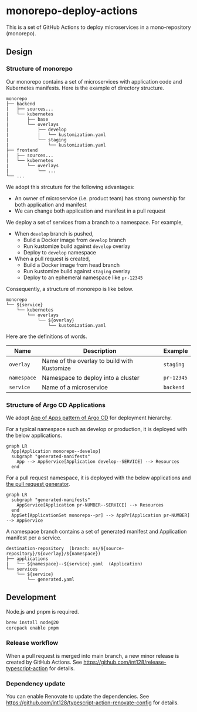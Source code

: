 # monorepo-deploy-actions

This is a set of GitHub Actions to deploy microservices in a mono-repository (monorepo).

## Design

### Structure of monorepo

Our monorepo contains a set of microservices with application code and Kubernetes manifests.
Here is the example of directory structure.

```
monorepo
├── backend
|   ├── sources...
|   └── kubernetes
|       ├── base
|       └── overlays
|           ├── develop
|           |   └── kustomization.yaml
|           └── staging
|               └── kustomization.yaml
├── frontend
|   ├── sources...
|   └── kubernetes
|       └── overlays
|           └── ...
└── ...
```

We adopt this strcuture for the following advantages:

- An owner of microservice (i.e. product team) has strong ownership for both application and manifest
- We can change both application and manifest in a pull request

We deploy a set of services from a branch to a namespace.
For example,

- When `develop` branch is pushed,
  - Build a Docker image from `develop` branch
  - Run kustomize build against `develop` overlay
  - Deploy to `develop` namespace
- When a pull request is created,
  - Build a Docker image from head branch
  - Run kustomize build against `staging` overlay
  - Deploy to an ephemeral namespace like `pr-12345`

Consequently, a structure of monorepo is like below.

```
monorepo
└── ${service}
    └── kubernetes
        └── overlays
            └── ${overlay}
                └── kustomization.yaml
```

Here are the definitions of words.

| Name                     | Description                                 | Example    |
| ------------------------ | ------------------------------------------- | ---------- |
| `overlay`                | Name of the overlay to build with Kustomize | `staging`  |
| `namespace`              | Namespace to deploy into a cluster          | `pr-12345` |
| `service`                | Name of a microservice                      | `backend`  |

### Structure of Argo CD Applications

We adopt [App of Apps pattern of Argo CD](https://argoproj.github.io/argo-cd/operator-manual/cluster-bootstrapping/) for deployment hierarchy.

For a typical namespace such as develop or production, it is deployed with the below applications.

```mermaid
graph LR
  App[Application monorepo--develop]
  subgraph "generated-manifests"
    App --> AppService[Application develop--SERVICE] --> Resources
  end
```

For a pull request namespace, it is deployed with the below applications and [the pull request generator](https://argo-cd.readthedocs.io/en/stable/operator-manual/applicationset/Generators-Pull-Request/).

```mermaid
graph LR
  subgraph "generated-manifests"
    AppService[Application pr-NUMBER--SERVICE] --> Resources
  end
  AppSet[ApplicationSet monorepo--pr] --> AppPr[Application pr-NUMBER] --> AppService
```

A namespace branch contains a set of generated manifest and Application manifest per a service.

```
destination-repository  (branch: ns/${source-repository}/${overlay}/${namespace})
├── applications
|   └── ${namespace}--${service}.yaml  (Application)
└── services
    └── ${service}
        └── generated.yaml
```

## Development

Node.js and pnpm is required.

```sh
brew install node@20
corepack enable pnpm
```

### Release workflow

When a pull request is merged into main branch, a new minor release is created by GitHub Actions.
See https://github.com/int128/release-typescript-action for details.

### Dependency update

You can enable Renovate to update the dependencies.
See https://github.com/int128/typescript-action-renovate-config for details.
